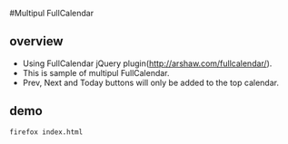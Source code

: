 #Multipul FullCalendar

## overview
* Using FullCalendar jQuery plugin(http://arshaw.com/fullcalendar/).  
* This is sample of multipul FullCalendar.
* Prev, Next and Today buttons will only be added to the top calendar.

## demo
`firefox index.html`
